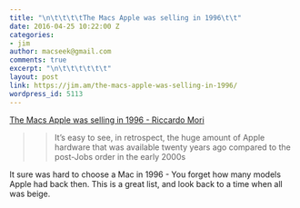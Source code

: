 ```yaml
---
title: "\n\t\t\t\tThe Macs Apple was selling in 1996\t\t"
date: 2016-04-25 10:22:00 Z
categories:
- jim
author: macseek@gmail.com
comments: true
excerpt: "\n\t\t\t\t\t\t"
layout: post
link: https://jim.am/the-macs-apple-was-selling-in-1996/
wordpress_id: 5113
---
```


[The Macs Apple was selling in 1996 - Riccardo Mori](http://morrick.me/archives/7584)




<blockquote>

> 
> >  

> It’s easy to see, in retrospect, the huge amount of Apple hardware that was available twenty years ago compared to the post-Jobs order in the early 2000s  

>  

>

> 
> </blockquote>




It sure was hard to choose a Mac in 1996 - You forget how many models Apple had back then. This is a great list, and look back to a time when all was beige.


		
